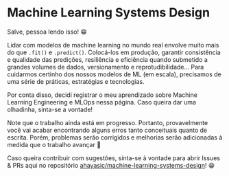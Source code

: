 # Machine Learning Systems Design

Salve, pessoa lendo isso! :grin:

Lidar com modelos de machine learning no mundo real envolve muito mais do que `.fit()` e `.predict()`. Colocá-los em produção, garantir consistência e qualidade das predições, resiliência e eficiência quando submetido a grandes volumes de dados, versionamento e reprotudibilidade... Para cuidarmos certinho dos nossos modelos de ML (em escala), precisamos de uma série de práticas, estratégias e tecnologias.

Por conta disso, decidi registrar o meu aprendizado sobre Machine Learning Engineering e MLOps nessa página. Caso queira dar uma olhadinha, sinta-se a vontade!

Note que o trabalho ainda está em progresso. Portanto, provavelmente você vai acabar encontrando alguns erros tanto conceituais quanto de escrita. Porém, problemas serão corrigidos e melhorias serão adicionadas à medida que o trabalho avançar :rocket:

Caso queira contribuir com sugestões, sinta-se à vontade para abrir Issues & PRs aqui no repositório [ahayasic/machine-learning-systems-design](https://github.com/ahayasic/machine-learning-systems-design)! :grin:
